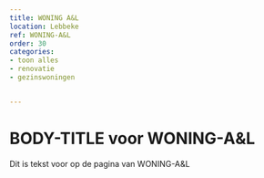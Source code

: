 ```yaml
---
title: WONING A&L
location: Lebbeke
ref: WONING-A&L
order: 30
categories:
- toon alles
- renovatie
- gezinswoningen


---
```

# BODY-TITLE voor WONING-A&L

Dit is tekst voor op de pagina van WONING-A&L